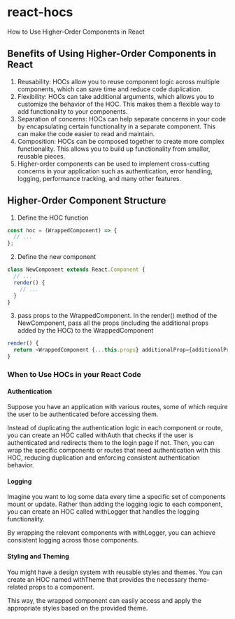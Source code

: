 # react-hocs

How to Use Higher-Order Components in React

## Benefits of Using Higher-Order Components in React

1. Reusability: HOCs allow you to reuse component logic across multiple components, which can save time and reduce code duplication.
2. Flexibility: HOCs can take additional arguments, which allows you to customize the behavior of the HOC. This makes them a flexible way to add functionality to your components.
3. Separation of concerns: HOCs can help separate concerns in your code by encapsulating certain functionality in a separate component. This can make the code easier to read and maintain.
4. Composition: HOCs can be composed together to create more complex functionality. This allows you to build up functionality from smaller, reusable pieces.
5. Higher-order components can be used to implement cross-cutting concerns in your application such as authentication, error handling, logging, performance tracking, and many other features.

## Higher-Order Component Structure

1. Define the HOC function

```javascript
const hoc = (WrappedComponent) => {
  // ...
};
```

2. Define the new component

```javascript
class NewComponent extends React.Component {
  // ...
  render() {
    // ...
  }
}
```

3. pass props to the WrappedComponent. In the render() method of the NewComponent, pass all the props (including the additional props added by the HOC) to the WrappedComponent

```javascript
render() {
  return <WrappedComponent {...this.props} additionalProp={additionalProp} />
}
```

### When to Use HOCs in your React Code

#### Authentication

Suppose you have an application with various routes, some of which require the user to be authenticated before accessing them.

Instead of duplicating the authentication logic in each component or route, you can create an HOC called withAuth that checks if the user is authenticated and redirects them to the login page if not. Then, you can wrap the specific components or routes that need authentication with this HOC, reducing duplication and enforcing consistent authentication behavior.

#### Logging

Imagine you want to log some data every time a specific set of components mount or update. Rather than adding the logging logic to each component, you can create an HOC called withLogger that handles the logging functionality.

By wrapping the relevant components with withLogger, you can achieve consistent logging across those components.

#### Styling and Theming

You might have a design system with reusable styles and themes. You can create an HOC named withTheme that provides the necessary theme-related props to a component.

This way, the wrapped component can easily access and apply the appropriate styles based on the provided theme.
